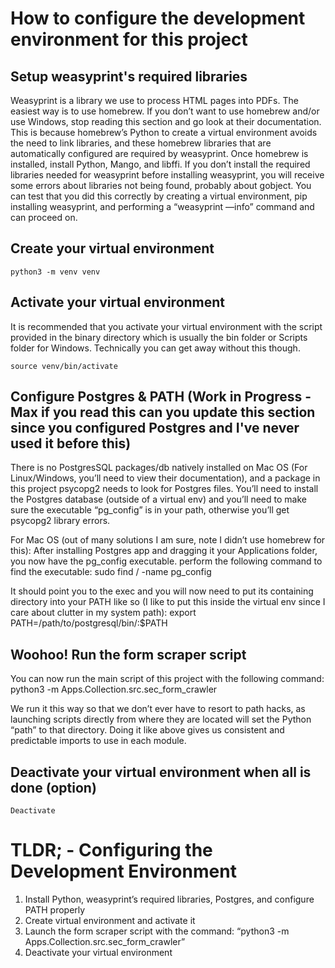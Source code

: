 # How to configure the development environment for this project

## Setup weasyprint's required libraries
Weasyprint is a library we use to process HTML pages into PDFs. The easiest way is to use homebrew. If you don’t want to use homebrew and/or use Windows, stop reading this section and go look at their documentation. This is because homebrew’s Python to create a virtual environment avoids the need to link libraries, and these homebrew libraries that are automatically configured are required by weasyprint. Once homebrew is installed, install Python, Mango, and libffi. If you don’t install the required libraries needed for weasyprint before installing weasyprint, you will receive some errors about libraries not being found, probably about gobject. You can test that you did this correctly by creating a virtual environment, pip installing weasyprint, and performing a “weasyprint —info” command and can proceed on.

## Create your virtual environment
```
python3 -m venv venv
```

## Activate your virtual environment
It is recommended that you activate your virtual environment with the script provided in the binary directory which is usually the bin folder or Scripts folder for Windows. Technically you can get away without this though.
```
source venv/bin/activate
```

## Configure Postgres & PATH (Work in Progress - Max if you read this can you update this section since you configured Postgres and I've never used it before this)
There is no PostgresSQL packages/db natively installed on Mac OS (For Linux/Windows, you’ll need to view their documentation), and a package in this project psycopg2 needs to look for Postgres files. You’ll need to install the Postgres database (outside of a virtual env) and you’ll need to make sure the executable “pg_config” is in your path, otherwise you’ll get psycopg2 library errors.

For Mac OS (out of many solutions I am sure, note I didn’t use homebrew for this):
After installing Postgres app and dragging it your Applications folder, you now have the pg_config executable. perform the following command to find the executable:
sudo find / -name pg_config 

It should point you to the exec and you will now need to put its containing directory into your PATH like so (I like to put this inside the virtual env since I care about clutter in my system path):
export PATH=/path/to/postgresql/bin/:$PATH

## Woohoo! Run the form scraper script
You can now run the main script of this project with the following command:
python3 -m Apps.Collection.src.sec_form_crawler

We run it this way so that we don’t ever have to resort to path hacks, as launching scripts directly from where they are located will set the Python “path” to that directory. Doing it like above gives us consistent and predictable imports to use in each module.

## Deactivate your virtual environment when all is done (option)
```
Deactivate
```

# TLDR; - Configuring the Development Environment
1. Install Python, weasyprint’s required libraries, Postgres, and configure PATH properly
2. Create virtual environment and activate it
3. Launch the form scraper script with the command: “python3 -m Apps.Collection.src.sec_form_crawler”
4. Deactivate your virtual environment
